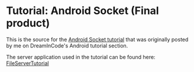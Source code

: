 # Tutorial: Android Socket (Final product)

This is the source for the <a href="http://www.dreamincode.net/forums/topic/396185-android-socket-tutorial-part-1/">Android Socket tutorial</a> that was originally posted by me
on DreamInCode's Android tutorial section.


The server application used in the tutorial can be found here: <a href="https://github.com/endlessmind/TutorialFileServer">FileServerTutorial</a>